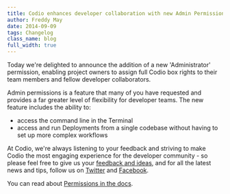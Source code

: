 ```yaml
---
title: Codio enhances developer collaboration with new Admin Permissions
author: Freddy May
date: 2014-09-09
tags: Changelog
class_name: blog
full_width: true
---
```


Today we're delighted to announce the addition of a new 'Administrator' permission, enabling project owners to assign full Codio box rights to their team members and fellow developer collaborators.

Admin permissions is a feature that many of you have requested and provides a far greater level of flexibility for developer teams. The new feature includes the ability to:

- access the command line in the Terminal
- access and run Deployments from a single codebase without having to set up more complex workflows

At Codio, we're always listening to your feedback and striving to make Codio the most engaging experience for the developer community - so please feel free to give us your [feedback and ideas](http://forum.codio.com), and for all the latest news and tips, follow us on [Twitter](https://twitter.com/codiohq) and [Facebook](https://www.facebook.com/CodioHQ).

You can read about [Permissions in the docs](/docs/settings-prefs/permissions).
